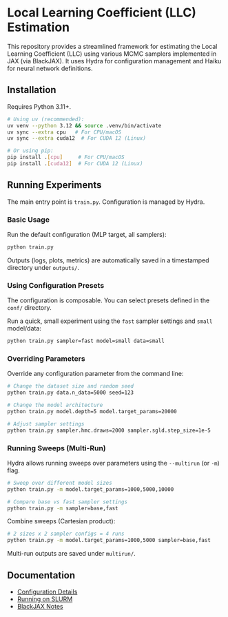 # Local Learning Coefficient (LLC) Estimation

This repository provides a streamlined framework for estimating the Local Learning Coefficient (LLC) using various MCMC samplers implemented in JAX (via BlackJAX). It uses Hydra for configuration management and Haiku for neural network definitions.

## Installation

Requires Python 3.11+.

```bash
# Using uv (recommended):
uv venv --python 3.12 && source .venv/bin/activate
uv sync --extra cpu   # For CPU/macOS
uv sync --extra cuda12  # For CUDA 12 (Linux)

# Or using pip:
pip install .[cpu]     # For CPU/macOS
pip install .[cuda12]  # For CUDA 12 (Linux)
```

## Running Experiments

The main entry point is `train.py`. Configuration is managed by Hydra.

### Basic Usage

Run the default configuration (MLP target, all samplers):

```bash
python train.py
```

Outputs (logs, plots, metrics) are automatically saved in a timestamped directory under `outputs/`.

### Using Configuration Presets

The configuration is composable. You can select presets defined in the `conf/` directory.

Run a quick, small experiment using the `fast` sampler settings and `small` model/data:

```bash
python train.py sampler=fast model=small data=small
```

### Overriding Parameters

Override any configuration parameter from the command line:

```bash
# Change the dataset size and random seed
python train.py data.n_data=5000 seed=123

# Change the model architecture
python train.py model.depth=5 model.target_params=20000

# Adjust sampler settings
python train.py sampler.hmc.draws=2000 sampler.sgld.step_size=1e-5
```

### Running Sweeps (Multi-Run)

Hydra allows running sweeps over parameters using the `--multirun` (or `-m`) flag.

```bash
# Sweep over different model sizes
python train.py -m model.target_params=1000,5000,10000

# Compare base vs fast sampler settings
python train.py -m sampler=base,fast
```

Combine sweeps (Cartesian product):

```bash
# 2 sizes x 2 sampler configs = 4 runs
python train.py -m model.target_params=1000,5000 sampler=base,fast
```

Multi-run outputs are saved under `multirun/`.

## Documentation

- [Configuration Details](./docs/configuration.md)
- [Running on SLURM](./docs/parallelism.md)
- [BlackJAX Notes](./docs/blackjax.md)
